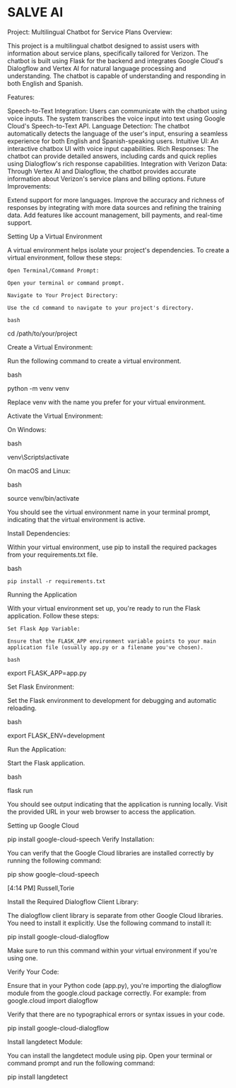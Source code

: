 # SALVE AI
Project: Multilingual Chatbot for Service Plans
Overview:

This project is a multilingual chatbot designed to assist users with information about service plans, specifically tailored for Verizon. The chatbot is built using Flask for the backend and integrates Google Cloud's Dialogflow and Vertex AI for natural language processing and understanding. The chatbot is capable of understanding and responding in both English and Spanish.

Features:

Speech-to-Text Integration: Users can communicate with the chatbot using voice inputs. The system transcribes the voice input into text using Google Cloud's Speech-to-Text API.
Language Detection: The chatbot automatically detects the language of the user's input, ensuring a seamless experience for both English and Spanish-speaking users.
Intuitive UI: An interactive chatbox UI with voice input capabilities.
Rich Responses: The chatbot can provide detailed answers, including cards and quick replies using Dialogflow's rich response capabilities.
Integration with Verizon Data: Through Vertex AI and Dialogflow, the chatbot provides accurate information about Verizon's service plans and billing options.
Future Improvements:

Extend support for more languages.
Improve the accuracy and richness of responses by integrating with more data sources and refining the training data.
Add features like account management, bill payments, and real-time support.

Setting Up a Virtual Environment

A virtual environment helps isolate your project's dependencies. To create a virtual environment, follow these steps:

    Open Terminal/Command Prompt:

    Open your terminal or command prompt.

    Navigate to Your Project Directory:

    Use the cd command to navigate to your project's directory.

    bash

cd /path/to/your/project

Create a Virtual Environment:

Run the following command to create a virtual environment.

bash

python -m venv venv

Replace venv with the name you prefer for your virtual environment.

Activate the Virtual Environment:

On Windows:

bash

venv\Scripts\activate

On macOS and Linux:

bash

source venv/bin/activate

You should see the virtual environment name in your terminal prompt, indicating that the virtual environment is active.

Install Dependencies:

Within your virtual environment, use pip to install the required packages from your requirements.txt file.

bash

    pip install -r requirements.txt

Running the Application

With your virtual environment set up, you're ready to run the Flask application. Follow these steps:

    Set Flask App Variable:

    Ensure that the FLASK_APP environment variable points to your main application file (usually app.py or a filename you've chosen).

    bash

export FLASK_APP=app.py

Set Flask Environment:

Set the Flask environment to development for debugging and automatic reloading.

bash

export FLASK_ENV=development

Run the Application:

Start the Flask application.

bash

flask run

You should see output indicating that the application is running locally. Visit the provided URL in your web browser to access the application.




Setting up Google Cloud

pip install google-cloud-speech
Verify Installation:

You can verify that the Google Cloud libraries are installed correctly by running the following command:

pip show google-cloud-speech
 

[4:14 PM] Russell,Torie

Install the Required Dialogflow Client Library:

The dialogflow client library is separate from other Google Cloud libraries. You need to install it explicitly. Use the following command to install it:

pip install google-cloud-dialogflow

Make sure to run this command within your virtual environment if you're using one.


Verify Your Code:

Ensure that in your Python code (app.py), you're importing the dialogflow module from the google.cloud package correctly. For example:
from google.cloud import dialogflow

Verify that there are no typographical errors or syntax issues in your code.

pip install google-cloud-dialogflow



Install langdetect Module:

You can install the langdetect module using pip. Open your terminal or command prompt and run the following command:

 
pip install langdetect
 
